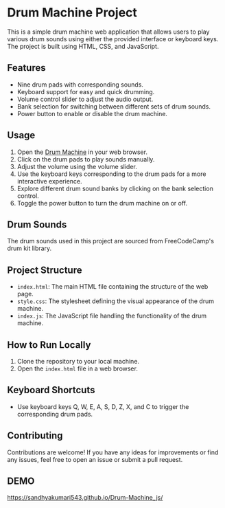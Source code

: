 # Drum Machine Project

This is a simple drum machine web application that allows users to play various drum sounds using either the provided interface or keyboard keys. The project is built using HTML, CSS, and JavaScript.

## Features

- Nine drum pads with corresponding sounds.
- Keyboard support for easy and quick drumming.
- Volume control slider to adjust the audio output.
- Bank selection for switching between different sets of drum sounds.
- Power button to enable or disable the drum machine.

## Usage

1. Open the [Drum Machine](#) in your web browser.
2. Click on the drum pads to play sounds manually.
3. Adjust the volume using the volume slider.
4. Use the keyboard keys corresponding to the drum pads for a more interactive experience.
5. Explore different drum sound banks by clicking on the bank selection control.
6. Toggle the power button to turn the drum machine on or off.

## Drum Sounds

The drum sounds used in this project are sourced from FreeCodeCamp's drum kit library.

## Project Structure

- `index.html`: The main HTML file containing the structure of the web page.
- `style.css`: The stylesheet defining the visual appearance of the drum machine.
- `index.js`: The JavaScript file handling the functionality of the drum machine.

## How to Run Locally

1. Clone the repository to your local machine.
2. Open the `index.html` file in a web browser.

## Keyboard Shortcuts

- Use keyboard keys Q, W, E, A, S, D, Z, X, and C to trigger the corresponding drum pads.

## Contributing

Contributions are welcome! If you have any ideas for improvements or find any issues, feel free to open an issue or submit a pull request.

## DEMO
 https://sandhyakumari543.github.io/Drum-Machine_js/
